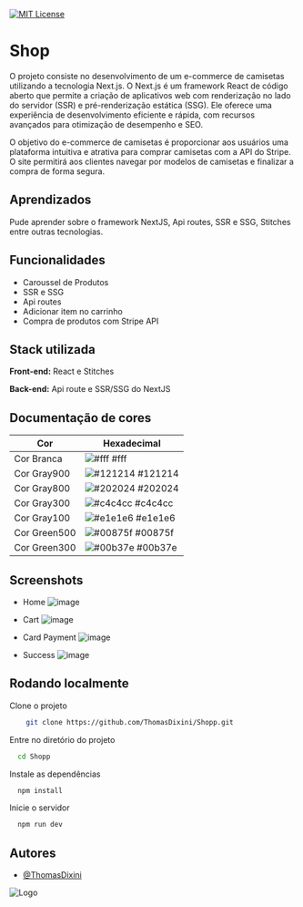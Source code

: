 

[![MIT License](https://img.shields.io/badge/License-MIT-green.svg)](https://choosealicense.com/licenses/mit/)


# Shop

O projeto consiste no desenvolvimento de um e-commerce de camisetas utilizando a tecnologia Next.js. O Next.js é um framework React de código aberto que permite a criação de aplicativos web com renderização no lado do servidor (SSR) e pré-renderização estática (SSG). Ele oferece uma experiência de desenvolvimento eficiente e rápida, com recursos avançados para otimização de desempenho e SEO.

O objetivo do e-commerce de camisetas é proporcionar aos usuários uma plataforma intuitiva e atrativa para comprar camisetas com a API do Stripe. O site permitirá aos clientes navegar por modelos de camisetas e finalizar a compra de forma segura.


## Aprendizados

Pude aprender sobre o framework NextJS, Api routes, SSR e SSG, Stitches entre outras tecnologias.


## Funcionalidades

- Caroussel de Produtos
- SSR e SSG
- Api routes
- Adicionar item no carrinho
- Compra de produtos com Stripe API


## Stack utilizada

**Front-end:** React e Stitches

**Back-end:** Api route e SSR/SSG do NextJS

## Documentação de cores

| Cor               | Hexadecimal                                                |
| ----------------- | ---------------------------------------------------------------- |
| Cor Branca     | ![#fff](https://via.placeholder.com/10/fff?text=+) #fff |
| Cor Gray900      | ![#121214](https://via.placeholder.com/10/121214?text=+) #121214 |
| Cor Gray800        | ![#202024](https://via.placeholder.com/10/202024?text=+) #202024 |
| Cor Gray300        | ![#c4c4cc](https://via.placeholder.com/10/c4c4cc?text=+) #c4c4cc |
| Cor Gray100       | ![#e1e1e6](https://via.placeholder.com/10/e1e1e6?text=+) #e1e1e6 |
| Cor Green500      | ![#00875f](https://via.placeholder.com/10/00875f?text=+) #00875f |
| Cor Green300      | ![#00b37e](https://via.placeholder.com/10/00b37e?text=+) #00b37e |

## Screenshots

- Home
![image](https://github.com/ThomasDixini/GithubBlog/assets/83423919/9a342625-5547-418d-8822-3b789c24e8b3)

- Cart
![image](https://github.com/ThomasDixini/GithubBlog/assets/83423919/2ba24c56-c62a-4905-aa2a-4453d6893aad)

- Card Payment
![image](https://github.com/ThomasDixini/GithubBlog/assets/83423919/e49d35e2-991a-405b-bdee-92fca2651f5c)

- Success
![image](https://github.com/ThomasDixini/GithubBlog/assets/83423919/35a9459f-7f56-412d-b347-ae6f1f3aa0c3)
## Rodando localmente

Clone o projeto

```bash
    git clone https://github.com/ThomasDixini/Shopp.git
```

Entre no diretório do projeto

```bash
  cd Shopp
```

Instale as dependências

```bash
  npm install
```

Inicie o servidor

```bash
  npm run dev
```


## Autores

- [@ThomasDixini](https://www.github.com/ThomasDixini)

![Logo](https://logos-download.com/wp-content/uploads/2016/09/React_logo_wordmark.png)

